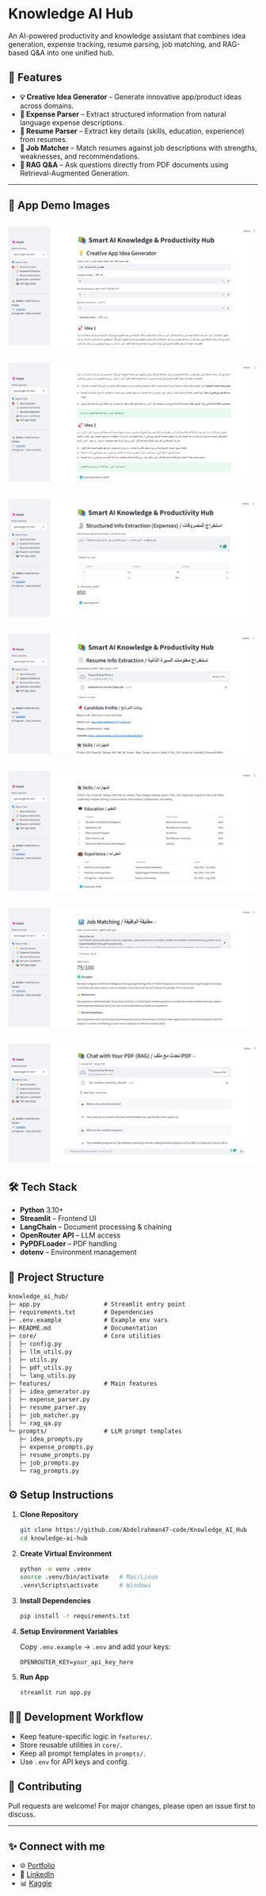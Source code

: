 # Knowledge AI Hub

An AI-powered productivity and knowledge assistant that combines idea generation, expense tracking, resume parsing, job matching, and RAG-based Q&A into one unified hub.

## 🚀 Features

- **💡 Creative Idea Generator** – Generate innovative app/product ideas across domains.
- **🧾 Expense Parser** – Extract structured information from natural language expense descriptions.
- **📄 Resume Parser** – Extract key details (skills, education, experience) from resumes.
- **🤝 Job Matcher** – Match resumes against job descriptions with strengths, weaknesses, and recommendations.
- **🔎 RAG Q&A** – Ask questions directly from PDF documents using Retrieval-Augmented Generation.

---
## 📸 App Demo Images
![image](demo_images/1.png)
---
![image](demo_images/2.png)
---
![image](demo_images/3.png)
---
![image](demo_images/4.png)
---
![image](demo_images/5.png)
---
![image](demo_images/6.png)
---
![image](demo_images/7.png)
---

## 🛠️ Tech Stack

- **Python** 3.10+
- **Streamlit** – Frontend UI
- **LangChain** – Document processing & chaining
- **OpenRouter API** – LLM access
- **PyPDFLoader** – PDF handling
- **dotenv** – Environment management

## 📂 Project Structure

```
knowledge_ai_hub/
├─ app.py                  # Streamlit entry point
├─ requirements.txt        # Dependencies
├─ .env.example            # Example env vars
├─ README.md               # Documentation
├─ core/                   # Core utilities
│  ├─ config.py
│  ├─ llm_utils.py
│  ├─ utils.py
│  ├─ pdf_utils.py
│  └─ lang_utils.py
├─ features/               # Main features
│  ├─ idea_generator.py
│  ├─ expense_parser.py
│  ├─ resume_parser.py
│  ├─ job_matcher.py
│  └─ rag_qa.py
└─ prompts/                # LLM prompt templates
   ├─ idea_prompts.py
   ├─ expense_prompts.py
   ├─ resume_prompts.py
   ├─ job_prompts.py
   └─ rag_prompts.py
```

## ⚙️ Setup Instructions

1. **Clone Repository**
   ```bash
   git clone https://github.com/Abdelrahman47-code/Knowledge_AI_Hub
   cd knowledge-ai-hub
   ```

2. **Create Virtual Environment**
   ```bash
   python -m venv .venv
   source .venv/bin/activate   # Mac/Linux
   .venv\Scripts\activate      # Windows
   ```

3. **Install Dependencies**
   ```bash
   pip install -r requirements.txt
   ```

4. **Setup Environment Variables**

   Copy `.env.example` → `.env` and add your keys:
   ```
   OPENROUTER_KEY=your_api_key_here
   ```

5. **Run App**
   ```bash
   streamlit run app.py
   ```

## 🧑‍💻 Development Workflow

- Keep feature-specific logic in `features/`.
- Store reusable utilities in `core/`.
- Keep all prompt templates in `prompts/`.
- Use `.env` for API keys and config.

## 🤝 Contributing

Pull requests are welcome! For major changes, please open an issue first to discuss.

---

## ✨ Connect with me
- 🌐 [Portfolio](https://sites.google.com/view/abdelrahman-eldaba110)
- 💼 [LinkedIn](https://www.linkedin.com/in/abdelrahmaneldaba)
- 📊 [Kaggle](https://www.kaggle.com/abdelrahmanahmed110)